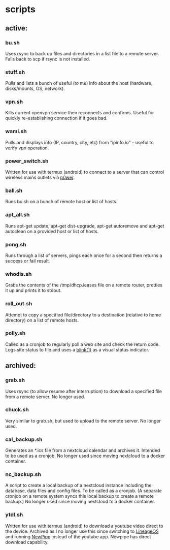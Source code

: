 # scripts

## active:

### bu.sh

Uses rsync to back up files and directories in a list file to a remote server.  Falls back to scp if rsync is not installed.

### stuff.sh

Pulls and lists a bunch of useful (to me) info about the host (hardware, disks/mounts, OS, network).

### vpn.sh

Kills current openvpn service then reconnects and confirms.  Useful for quickly re-establishing connection if it goes bad.

### wami.sh

Pulls and displays info (IP, country, city, etc) from "ipinfo.io" - useful to verify vpn operation.

### power_switch.sh

Written for use with termux (android) to connect to a server that can control wireless mains outlets via [p0wer](https://gitlab.com/Clewsy/p0wer).

### ball.sh

Runs bu.sh on a bunch of remote host or list of hosts.

### apt_all.sh

Runs apt-get update, apt-get dist-upgrade, apt-get autoremove and apt-get autoclean on a provided host or list of hosts.

### pong.sh

Runs through a list of servers, pings each once for a second then returns a success or fail result.

### whodis.sh

Grabs the contents of the /tmp/dhcp.leases file on a remote router, pretties it up and prints it to stdout.

### roll_out.sh

Attempt to copy a specified file/directory to a destination (relative to home directory) on a list of remote hosts.

### polly.sh

Called as a cronjob to regularly poll a web site and check the return code.  Logs site status to file and uses a [blink(1)](https://blink1.thingm.com/) as a visual status indicator.

## archived:

### grab.sh

Uses rsync (to allow resume after interruption) to download a specified file from a remote server.  No longer used.

### chuck.sh

Very similar to grab.sh, but used to upload to the remote server.  No longer used.

### cal_backup.sh

Generates an \*.ics file from a nextcloud calendar and archives it.  Intended to be used as a cronjob.  No longer used since moving nextcloud to a docker container.

### nc_backup.sh

A script to create a local backup of a nextcloud instance including the database, data files and config files.  To be called as a cronjob.  (A separate cronjob on a remote system syncs this local backup to create a remote backup.)  No longer used since moving nextcloud to a docker container.

### ytdl.sh

Written for use with termux (android) to download a youtube video direct to the device.  Archived as I no longer use this since switching to [LineageOS](https://lineageos.org/) and running [NewPipe](https://newpipe.schabi.org/) instead of the youtube app.  Newpipe has direct download capability.
